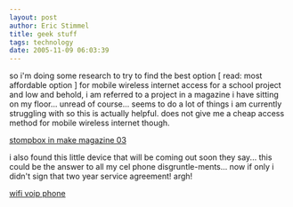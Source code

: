 ```yaml
---
layout: post
author: Eric Stimmel
title: geek stuff
tags: technology
date: 2005-11-09 06:03:39
--- 
```



so i'm doing some research to try to find the best option [ read: most affordable option ] for mobile wireless internet access for a school project and low and behold, i am referred to a project in a magazine i have sitting on my floor... unread of course... seems to do a lot of things i am currently struggling with so this is actually helpful. does not give me a cheap access method for mobile wireless internet though.

[stompbox in make magazine 03][]

i also found this little device that will be coming out soon they say... this could be the answer to all my cel phone disgruntle-ments... now if only i didn't sign that two year service agreement! argh!

[wifi voip phone][]

  [stompbox in make magazine 03]: http://makezine.com/03/stompbox
  [wifi voip phone]: http://www.voipsupply.com/product_info.php?products_id=1067%20

